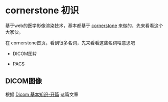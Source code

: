 # cornerstone 初识



基于web的医学影像渲染技术，基本都基于 [cornerstone](https://github.com/cornerstonejs/cornerstone) 来做的，先来看看这个大家伙。

在 cornerstone首页，看到很多名词，先来看看这些名词啥意思吧



* DICOM图片

* PACS



## DICOM图像

根据 [Dicom 基本知识-开篇](https://zhuanlan.zhihu.com/p/97701815) 这篇文章

